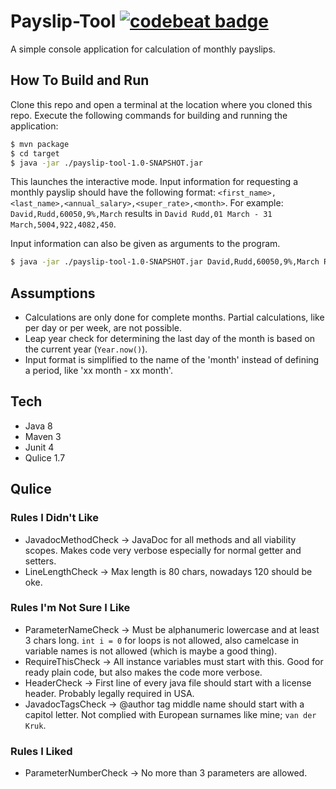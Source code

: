 # Payslip-Tool [![codebeat badge](https://codebeat.co/badges/329e85ac-1113-49db-a2d2-29b2125ffd88)](https://codebeat.co/projects/github-com-dvdkruk-payslip-tool-qulice)
A simple console application for calculation of monthly payslips.

## How To Build and Run
Clone this repo and open a terminal at the location where you cloned this repo.
Execute the following commands for building and running the application:
```sh
$ mvn package
$ cd target
$ java -jar ./payslip-tool-1.0-SNAPSHOT.jar
```
This launches the interactive mode. Input information for requesting a monthly payslip should have the following format:
```<first_name>,<last_name>,<annual_salary>,<super_rate>,<month>```. For example:
```David,Rudd,60050,9%,March``` results in ```David Rudd,01 March - 31 March,5004,922,4082,450```.

Input information can also be given as arguments to the program.
```sh
$ java -jar ./payslip-tool-1.0-SNAPSHOT.jar David,Rudd,60050,9%,March Ryan,Chen,120000,10%,March
```

## Assumptions
- Calculations are only done for complete months. Partial calculations, like per day or per week, are not possible. 
- Leap year check for determining the last day of the month is based on the current year (```Year.now()```).
- Input format is simplified to the name of the 'month' instead of defining a period, like 'xx month - xx month'.

## Tech
- Java 8
- Maven 3
- Junit 4
- Qulice 1.7

## Qulice
### Rules I Didn't Like
- JavadocMethodCheck -> JavaDoc for all methods and all viability scopes. Makes code very verbose especially for normal getter and setters.
- LineLengthCheck -> Max length is 80 chars, nowadays 120 should be oke.

### Rules I'm Not Sure I Like
- ParameterNameCheck -> Must be alphanumeric lowercase and at least 3 chars long. `int i = 0` for loops is not allowed, also camelcase in variable names is not allowed (which is maybe a good thing).
- RequireThisCheck -> All instance variables must start with this. Good for ready plain code, but also makes the code more verbose.
- HeaderCheck -> First line of every java file should start with a license header. Probably legally required in USA.
- JavadocTagsCheck -> @author tag middle name should start with a capitol letter. Not complied with European surnames like mine; `van der Kruk`.

### Rules I Liked
- ParameterNumberCheck -> No more than 3 parameters are allowed.



